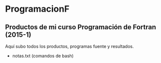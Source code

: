 # ProgramacionF
## Productos de mi curso Programación de Fortran (2015-1)

Aquí subo todos los productos, programas fuente y resultados.

* notas.txt (comandos de bash)

